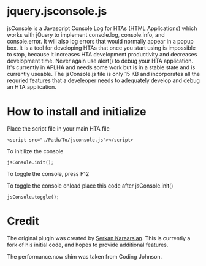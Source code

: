 jquery.jsconsole.js
===============

jsConsole is a Javascript Console Log for HTAs (HTML Applications) which works with jQuery to implement console.log, console.info, and console.error. It will also log errors that would normally appear in a popup box. It is a tool for developing HTAs that once you start using is impossible to stop, because it increases HTA development productivity and decreases development time. Never again use alert() to debug your HTA application. It's currently in APLHA and needs some work but is in a stable state and is currently useable. The jsConsole.js file is only 15 KB and incorporates all the requried features that a develeoper needs to adequately develop and debug an HTA application.

How to install and initialize
===============

Place the script file in your main HTA file
```
<script src="./Path/To/jsconsole.js"></script>
```

To initilize the console
```
jsConsole.init();
```

To toggle the console, press F12


To toggle the console onload place this code after jsConsole.init()
```
jsConsole.toggle();
```
Credit
===============
The original plugin was created by <a href="http://code.technolatte.net/jsLog/">Serkan Karaarslan</a>. This is currently a fork of his initial code, and hopes to provide additional features.

The performance.now shim was taken from <a hreh="http://codingjohnson.com/javascript-precision-timing#.UtMcw_RDv1Y">Coding Johnson</a>.
